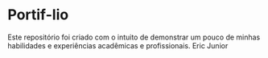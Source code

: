 # Portif-lio
Este repositório foi criado com o intuito de demonstrar um pouco de minhas habilidades e experiências acadêmicas e profissionais.  Eric Junior   
